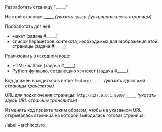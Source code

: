 Разработать страницу "_____"

На этой странице _____ *(указать здесь функциональность страницы)*

Проработать для неё:
- макет (задача #_____)
- список параметров контекста, необходимых для отображения этой страницы (задача #_____)

Реализовать в исходном коде:
- HTML-шаблон (задача #_____)
- Python-функцию, создающую контекст (задача #_____)

Код должен находиться в ветке `feature/_____` *(указать здесь имя страницы транслитом)*

URL для подключения страницы: `http://127.0.0.1:8000/_____` *(указать здесь URL страницы транслитом)*

Изменить код проекта таким образом, чтобы на указанном URL открывалась страница на которой выводилась готовая страница.

/label ~architecture
